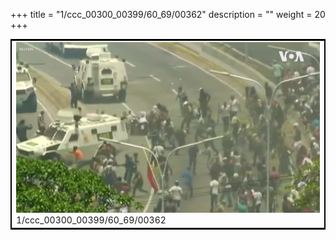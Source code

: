 +++
title = "1/ccc_00300_00399/60_69/00362"
description = ""
weight = 20
+++

<table style="border:2px solid black;max-width:800px;max-height:800px;" 
><tr><td>
<img class="center-fit-jpg"
src="/jpg_/aaa_20190430_NxaOmWaI8sI_00361.jpg">
1/ccc_00300_00399/60_69/00362
</img></td></tr></table>
